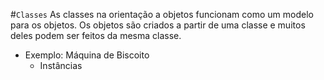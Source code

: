 #`Classes`
As classes na orientação a objetos funcionam como um modelo para os objetos. Os objetos são criados a partir de uma classe e muitos deles podem ser feitos da mesma classe.

* Exemplo: Máquina de Biscoito
  * Instâncias